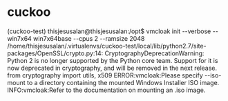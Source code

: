 # cuckoo
(cuckoo-test) thisjesusalan@thisjesusalan:/opt$ vmcloak init --verbose --win7x64 win7x64base --cpus 2 --ramsize 2048
/home/thisjesusalan/.virtualenvs/cuckoo-test/local/lib/python2.7/site-packages/OpenSSL/crypto.py:14: CryptographyDeprecationWarning: Python 2 is no longer supported by the Python core team. Support for it is now deprecated in cryptography, and will be removed in the next release.
  from cryptography import utils, x509
ERROR:vmcloak:Please specify --iso-mount to a directory containing the mounted Windows Installer ISO image.
INFO:vmcloak:Refer to the documentation on mounting an .iso image.
